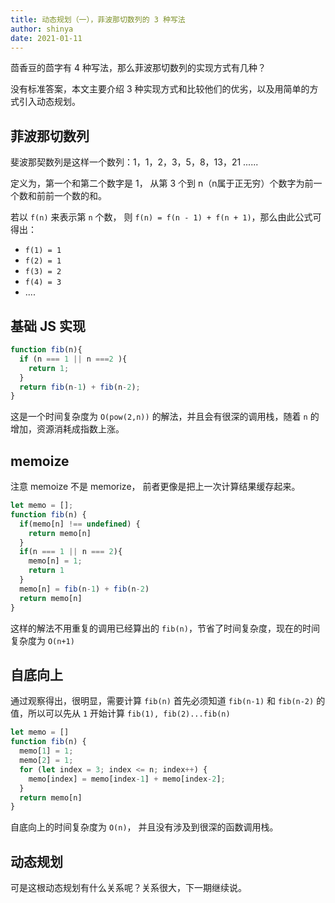 ```yaml
---
title: 动态规划（一），菲波那切数列的 3 种写法
author: shinya
date: 2021-01-11
---
```


茴香豆的茴字有 4 种写法，那么菲波那切数列的实现方式有几种？

没有标准答案，本文主要介绍 3 种实现方式和比较他们的优劣，以及用简单的方式引入动态规划。

## 菲波那切数列

斐波那契数列是这样一个数列：1，1，2，3，5，8，13，21 ......

定义为，第一个和第二个数字是 1， 从第 3 个到 n（n属于正无穷）个数字为前一个数和前前一个数的和。

若以 `f(n)` 来表示第 `n` 个数， 则 `f(n) = f(n - 1) + f(n + 1)`，那么由此公式可得出：

- `f(1) = 1`
- `f(2) = 1`
- `f(3) = 2`
- `f(4) = 3`
- ....

## 基础 JS 实现

```javascript
function fib(n){
  if (n === 1 || n ===2 ){
    return 1;
  }
  return fib(n-1) + fib(n-2);
}
```

这是一个时间复杂度为 `O(pow(2,n))` 的解法，并且会有很深的调用栈，随着 `n` 的增加，资源消耗成指数上涨。

## memoize

注意 memoize 不是 memorize， 前者更像是把上一次计算结果缓存起来。

```javascript
let memo = [];
function fib(n) {
  if(memo[n] !== undefined) {
    return memo[n]
  }
  if(n === 1 || n === 2){
    memo[n] = 1;
    return 1
  }
  memo[n] = fib(n-1) + fib(n-2)
  return memo[n]
}
```

这样的解法不用重复的调用已经算出的 `fib(n)`，节省了时间复杂度，现在的时间复杂度为 `O(n+1)`

## 自底向上

通过观察得出，很明显，需要计算 `fib(n)` 首先必须知道 `fib(n-1)` 和 `fib(n-2)` 的值，所以可以先从 `1` 开始计算 `fib(1), fib(2)...fib(n)`

```javascript
let memo = []
function fib(n) {
  memo[1] = 1;
  memo[2] = 1;
  for (let index = 3; index <= n; index++) {
    memo[index] = memo[index-1] + memo[index-2];
  }
  return memo[n]
}
```

自底向上的时间复杂度为 `O(n)`， 并且没有涉及到很深的函数调用栈。

## 动态规划

可是这根动态规划有什么关系呢？关系很大，下一期继续说。
